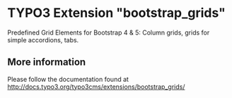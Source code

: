 # TYPO3 Extension "bootstrap_grids"

Predefined Grid Elements for Bootstrap 4 & 5: Column grids, grids for simple accordions, tabs.

## More information

Please follow the documentation found at http://docs.typo3.org/typo3cms/extensions/bootstrap_grids/
